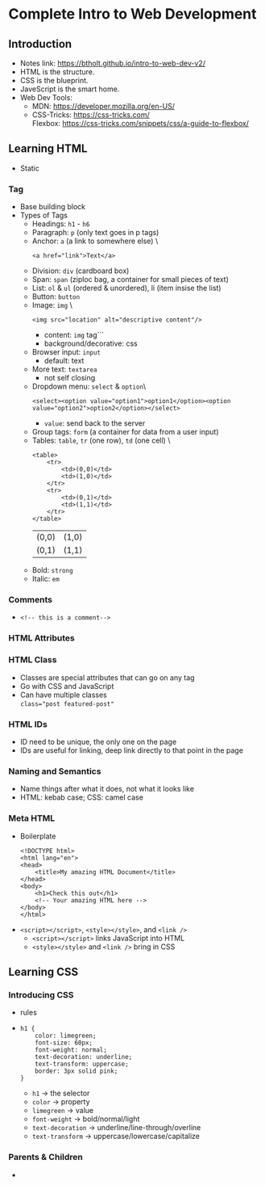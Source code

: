 # Complete Intro to Web Development
## Introduction
- Notes link: https://btholt.github.io/intro-to-web-dev-v2/
- HTML is the structure.
- CSS is the blueprint.
- JaveScript is the smart home.
- Web Dev Tools:
    - MDN: https://developer.mozilla.org/en-US/
    - CSS-Tricks: https://css-tricks.com/ \
        Flexbox: https://css-tricks.com/snippets/css/a-guide-to-flexbox/

## Learning HTML
- Static
### Tag
- Base building block
- Types of Tags
    - Headings: `h1` - `h6`
    - Paragraph: `p` (only text goes in p tags)
    - Anchor: `a` (a link to somewhere else) \
        ```
        <a href="link">Text</a>
        ```
    - Division: `div` (cardboard box)
    - Span: `span` (ziploc bag, a container for small pieces of text)
    - List: `ol` & `ul` (ordered & unordered), li (item insise the list)
    - Button: `button` 
    - Image: `img` \
        ```
        <img src="location" alt="descriptive content"/>
        ```
        - content: `img` tag```
        - background/decorative: css
    - Browser input: `input`
        - default: text
    - More text: `textarea`
        - not self closing
    - Dropdown menu: `select` & `option`\
        ```
        <select><option value="option1">option1</option><option value="option2">option2</option></select>
        ```
        - `value`: send back to the server
    - Group tags: `form` (a container for data from a user input)
    - Tables: `table`, `tr` (one row), `td` (one cell) \
        ```
        <table>
            <tr>
                <td>(0,0)</td>
                <td>(1,0)</td>
            </tr>
            <tr>
                <td>(0,1)</td>
                <td>(1,1)</td>
            </tr>
        </table>
        ```
        <table><tr><td>(0,0)</td><td>(1,0)</td></tr><tr><td>(0,1)</td><td>(1,1)</td></tr></table>
    - Bold: `strong`
    - Italic: `em`
### Comments
- 
    ```
    <!-- this is a comment-->
    ```
### HTML Attributes
### HTML Class
- Classes are special attributes that can go on any tag
- Go with CSS and JavaScript
- Can have multiple classes \
`class="post featured-post"`
### HTML IDs
- ID need to be unique, the only one on the page
- IDs are useful for linking, deep link directly to that point in the page
### Naming and Semantics
- Name things after what it does, not what it looks like
- HTML: kebab case; CSS: camel case
### Meta HTML
- Boilerplate
    ```
    <!DOCTYPE html>
    <html lang="en">
    <head>
        <title>My amazing HTML Document</title>
    </head>
    <body>
        <h1>Check this out</h1>
        <!-- Your amazing HTML here -->
    </body>
    </html>
    ```
- `<script></script>`, `<style></style>`, and `<link />`
    - `<script></script>` links JavaScript into HTML
    - `<style></style>` and `<link />` bring in CSS

## Learning CSS
### Introducing CSS
- rules
- 
    ```
    h1 {
        color: limegreen;
        font-size: 60px;
        font-weight: normal;
        text-decoration: underline;
        text-transform: uppercase;
        border: 3px solid pink;
    }
    ```
    - `h1` -> the selector
    - `color` -> property
    - `limegreen` -> value
    - `font-weight` -> bold/normal/light
    - `text-decoration` -> underline/line-through/overline
    - `text-transform` -> uppercase/lowercase/capitalize
### Parents & Children
- 
